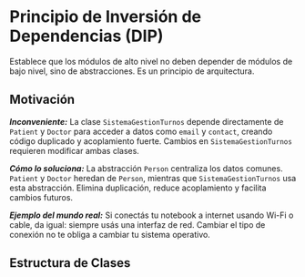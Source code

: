 # Principio de Inversión de Dependencias (DIP)
Establece que los módulos de alto nivel no deben depender de módulos de bajo nivel, sino de abstracciones. Es un principio de arquitectura.

## Motivación
___Inconveniente:___ La clase ``SistemaGestionTurnos`` depende directamente de ``Patient`` y ``Doctor`` para acceder a datos como ``email`` y ``contact``, creando código duplicado y acoplamiento fuerte. Cambios en ``SistemaGestionTurnos`` requieren modificar ambas clases.

___Cómo lo soluciona:___ La abstracción ``Person`` centraliza los datos comunes. ``Patient`` y ``Doctor`` heredan de ``Person``, mientras que ``SistemaGestionTurnos`` usa esta abstracción. Elimina duplicación, reduce acoplamiento y facilita cambios futuros.

___Ejemplo del mundo real:___ Si conectás tu notebook a internet usando Wi-Fi o cable, da igual: siempre usás una interfaz de red. Cambiar el tipo de conexión no te obliga a cambiar tu sistema operativo.

## Estructura de Clases